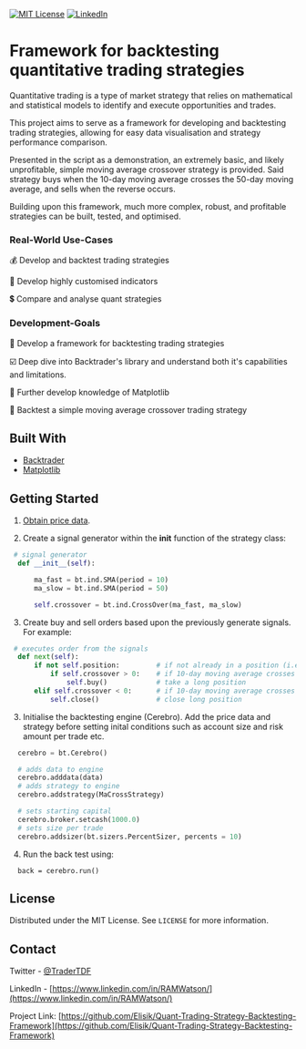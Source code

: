 

[![MIT License][license-shield]][license-url]
[![LinkedIn][linkedin-shield]][linkedin-url]



# Framework for backtesting quantitative trading strategies

Quantitative trading is a type of market strategy that relies on mathematical and statistical models to identify and execute opportunities and trades.

This project aims to serve as a framework for developing and backtesting trading strategies, allowing for easy data visualisation and strategy performance comparison.

Presented in the script as a demonstration, an extremely basic, and likely unprofitable, simple moving average crossover strategy is provided. Said strategy buys when the 10-day moving average crosses the 50-day moving average, and sells when the reverse occurs.

Building upon this framework, much more complex, robust, and profitable strategies can be built, tested, and optimised.






### Real-World Use-Cases


💰 Develop and backtest trading strategies

🏦 Develop highly customised indicators

💲 Compare and analyse quant strategies




### Development-Goals


🧰 Develop a framework for backtesting trading strategies

☑️ Deep dive into Backtrader's library and understand both it's capabilities and limitations.

🧾 Further develop knowledge of Matplotlib

🤖 Backtest a simple moving average crossover trading strategy




## Built With

* [Backtrader](https://www.backtrader.com/)
* [Matplotlib](https://matplotlib.org/)



<!-- GETTING STARTED -->
## Getting Started

1. [Obtain price data](https://github.com/Elisik/Binance-API-Price-Data-Interface).

2. Create a signal generator within the __init__ function of the strategy class:
  ```py
   # signal generator
    def __init__(self):

        ma_fast = bt.ind.SMA(period = 10)
        ma_slow = bt.ind.SMA(period = 50)

        self.crossover = bt.ind.CrossOver(ma_fast, ma_slow)
  ```
   
3. Create buy and sell orders based upon the previously generate signals. For example:
  ```py
   # executes order from the signals
    def next(self):
        if not self.position:         # if not already in a position (i.e. long or short)
            if self.crossover > 0:    # if 10-day moving average crosses above 50-day moving average
                self.buy()            # take a long position
        elif self.crossover < 0:      # if 10-day moving average crosses below 50-day moving average
            self.close()              # close long position
   ```
   
3. Initialise the backtesting engine (Cerebro). Add the price data and strategy before setting inital conditions such as account size and risk amount per trade etc.
  ```py
    cerebro = bt.Cerebro()

    # adds data to engine
    cerebro.adddata(data)
    # adds strategy to engine
    cerebro.addstrategy(MaCrossStrategy)

    # sets starting capital
    cerebro.broker.setcash(1000.0)
    # sets size per trade
    cerebro.addsizer(bt.sizers.PercentSizer, percents = 10)
  ```

4. Run the back test using:
  ```
    back = cerebro.run()
  ```

  

  
  

<!-- LICENSE -->
## License

Distributed under the MIT License. See `LICENSE` for more information.



<!-- CONTACT -->
## Contact

Twitter - [@TraderTDF](https://twitter.com/TraderTDF)

LinkedIn - [https://www.linkedin.com/in/RAMWatson/](https://www.linkedin.com/in/RAMWatson/)

Project Link: [https://github.com/Elisik/Quant-Trading-Strategy-Backtesting-Framework](https://github.com/Elisik/Quant-Trading-Strategy-Backtesting-Framework)




<!-- MARKDOWN LINKS & IMAGES -->
<!-- https://www.markdownguide.org/basic-syntax/#reference-style-links -->
[license-shield]: https://img.shields.io/github/license/othneildrew/Best-README-Template.svg?style=for-the-badge
[license-url]: https://github.com/othneildrew/Best-README-Template/blob/master/LICENSE.txt
[linkedin-shield]: https://img.shields.io/badge/-LinkedIn-black.svg?style=for-the-badge&logo=linkedin&colorB=555
[linkedin-url]: https://www.linkedin.com/in/RAMWatson/
[product-screenshot]: screenshot.jpg

